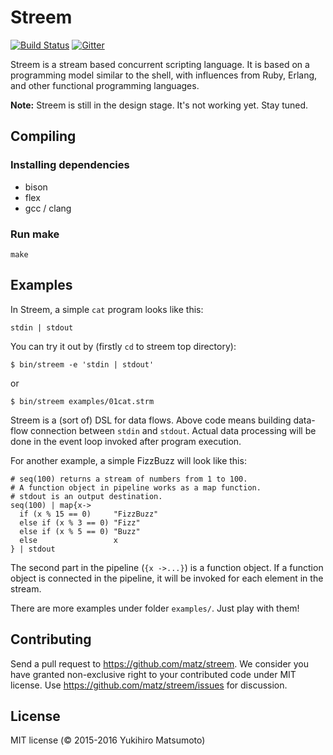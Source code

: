 # Streem
[![Build Status](https://travis-ci.org/matz/streem.svg?branch=master)](https://travis-ci.org/matz/streem)
[![Gitter](https://badges.gitter.im/JoinChat.svg)](https://gitter.im/matz/streem?utm_source=badge&utm_medium=badge&utm_campaign=pr-badge&utm_content=badge)

Streem is a stream based concurrent scripting language. It is based on a
programming model similar to the shell, with influences from Ruby, Erlang, and
other functional programming languages.

__Note:__ Streem is still in the design stage. It's not working yet.  Stay tuned.

## Compiling

### Installing dependencies

* bison
* flex
* gcc / clang

### Run make
```
make
```

## Examples
In Streem, a simple `cat` program looks like this:

```
stdin | stdout
```

You can try it out by (firstly `cd` to streem top directory):

```
$ bin/streem -e 'stdin | stdout'
```

or

```
$ bin/streem examples/01cat.strm
```

Streem is a (sort of) DSL for data flows.  Above code means
building data-flow connection between `stdin` and `stdout`.
Actual data processing will be done in the event loop
invoked after program execution.

For another example, a simple FizzBuzz will look like this:

```
# seq(100) returns a stream of numbers from 1 to 100.
# A function object in pipeline works as a map function.
# stdout is an output destination.
seq(100) | map{x->
  if (x % 15 == 0)     "FizzBuzz"
  else if (x % 3 == 0) "Fizz"
  else if (x % 5 == 0) "Buzz"
  else                 x
} | stdout
```

The second part in the pipeline (`{x ->...}`) is a function
object.  If a function object is connected in the pipeline,
it will be invoked for each element in the stream.

There are more examples under folder `examples/`. Just play with them!

## Contributing
Send a pull request to <https://github.com/matz/streem>.  We consider
you have granted non-exclusive right to your contributed code under
MIT license.  Use <https://github.com/matz/streem/issues> for
discussion.

## License
MIT license (&copy; 2015-2016 Yukihiro Matsumoto)
